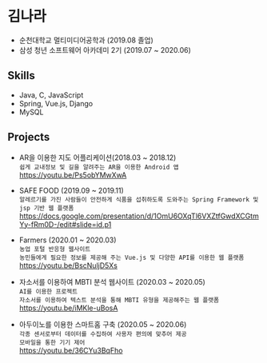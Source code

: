 
# 김나라
- 순천대학교 멀티미디어공학과 (2019.08 졸업)
- 삼성 청년 소프트웨어 아카데미 2기 (2019.07 ~ 2020.06)
## Skills
- Java, C, JavaScript
- Spring, Vue.js, Django
- MySQL

## Projects
- AR을 이용한 지도 어플리케이션(2018.03 ~ 2018.12) <br>
`쉽게 교내정보 및 길을 알려주는 AR을 이용한 Android 앱` <br>
https://youtu.be/Ps5obYMwXwA

- SAFE FOOD (2019.09 ~ 2019.11) <br>
`알레르기를 가진 사람들이 안전하게 식품을 섭취하도록 도와주는 Spring Framework 및 jsp 기반 웹 플랫폼` <br>
https://docs.google.com/presentation/d/1OmU6OXqTl6VXZtfGwdXCGtmYy-fRm0D-/edit#slide=id.p1

- Farmers (2020.01 ~ 2020.03) <br>
`농업 포털 반응형 웹사이트` <br>
`농민들에게 필요한 정보를 제공해 주는 Vue.js 및 다양한 API를 이용한 웹 플랫폼` <br>
https://youtu.be/BscNuljD5Xs

- 자소서를 이용하여 MBTI 분석 웹사이트 (2020.03 ~ 2020.05) <br>
`AI를 이용한 프로젝트` <br>
`자소서를 이용하여 텍스트 분석을 통해 MBTI 유형을 제공해주는 웹 플랫폼` <br>
https://youtu.be/iMKle-uBosA

- 아두이노를 이용한 스마트홈 구축 (2020.05 ~ 2020.06) <br>
`각종 센서로부터 데이터를 수집하여 사용자 편의에 맞추어 제공`<br>
`모바일을 통한 기기 제어`<br>
https://youtu.be/36CYu3BqFho
